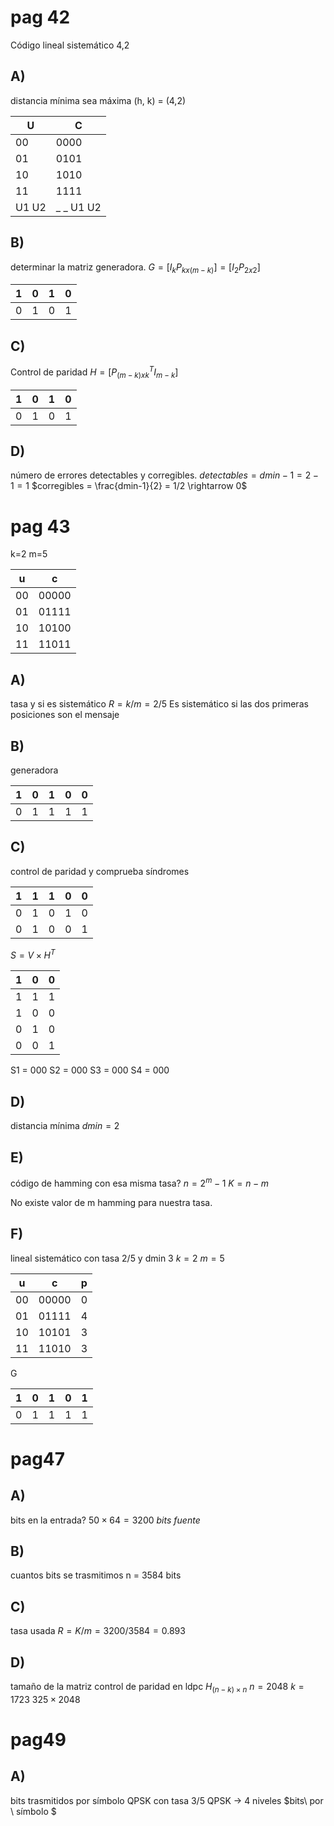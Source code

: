 # pag 42
Código lineal sistemático 4,2
##  A)
distancia mínima sea máxima
(h, k) = (4,2)

| U     | C         |
| ----- | --------- |
| 00    | 0000      |
| 01    | 0101      |
| 10    | 1010      |
| 11    | 1111      | 
| U1 U2 | _ _ U1 U2 |

## B)
determinar la matriz generadora.
$G=[I_k P_{kx(m-k)}]=[I_2 P_{2x2}]$

| 1   | 0   | 1   | 0   | 
| --- | --- | --- | --- |
| 0   | 1   | 0   | 1   |

## C)
Control de paridad
$H=[P_{(m-k)xk}^T I_{m-k}]$

| 1   | 0   | 1   | 0   |
| --- | --- | --- | --- |
| 0   | 1   | 0   | 1   | 

## D)
número de errores detectables y corregibles.
$detectables = dmin-1=2-1=1$
$corregibles = \frac{dmin-1}{2} = 1/2 \rightarrow 0$

# pag 43
k=2 m=5

| u   | c     |
| --- | ----- |
| 00  | 00000 |
| 01  | 01111 |
| 10  | 10100 |
| 11  | 11011 | 

## A)
tasa y si es sistemático
$R=k/m = 2/5$
Es sistemático si las dos primeras posiciones son el mensaje
## B)
generadora

| 1   | 0   | 1   | 0   | 0   |
| --- | --- | --- | --- | --- |
| 0   | 1   | 1   | 1   | 1   | 

## C)
control de paridad y comprueba síndromes

| 1   | 1   | 1   | 0   | 0   |
| --- | --- | --- | --- | --- |
| 0   | 1   | 0   | 1   | 0   |
| 0   | 1   | 0   | 0   | 1   |

$S= V\times H^T$

| 1   | 0   | 0   | 
| --- | --- | --- |
| 1   | 1   | 1   |
| 1   | 0   | 0   |
| 0   | 1   | 0   |
| 0   | 0   | 1   |

S1 = 000
S2 = 000
S3 = 000
S4 = 000

## D)
distancia mínima
$dmin = 2$
## E)
código de hamming con esa misma tasa?
$n=2^m-1$
$K=n-m$

No existe valor de m hamming para nuestra tasa.
## F)
lineal sistemático con tasa 2/5 y dmin 3
$k=2\ m=5$

| u   | c     | p   |
| --- | ----- | --- |
| 00  | 00000 | 0   |
| 01  | 01111 | 4   |
| 10  | 10101 | 3   |
| 11  | 11010 | 3   |

G

| 1   | 0   | 1   | 0   | 1   |
| --- | --- | --- | --- | --- |
| 0   | 1   | 1   | 1   | 1    |

# pag47
## A)
bits en la entrada?
$50\times 64=3200\ bits\ fuente$
## B)
cuantos bits se trasmitimos
n = 3584 bits
## C)
tasa usada
$R=K/m = 3200/3584=0.893$
## D)
tamaño de la matriz control de paridad en ldpc
$H_{(n-k)\times n}$
$n= 2048$
$k=1723$
$325\times 2048$
# pag49
## A)
bits trasmitidos por símbolo QPSK con tasa 3/5
QPSK -> 4 niveles
$bits\ por \ símbolo $
